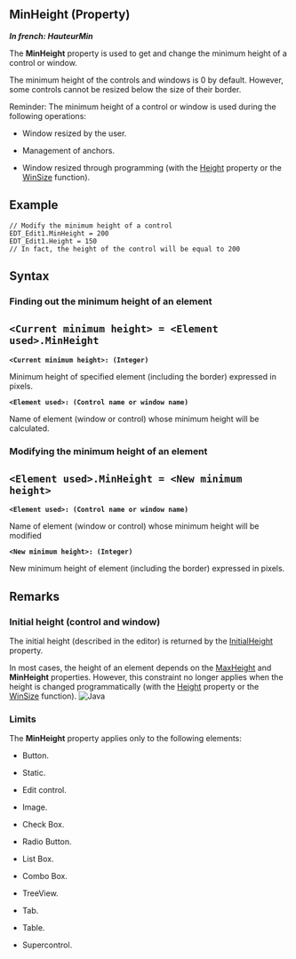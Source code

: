 


## MinHeight (Property)

***In french: HauteurMin***
	



<a name="XUse"></a>
<a name="Use"></a>
<a name="description"></a>
The **MinHeight** property is used to get and change the minimum height of a control or window.

The minimum height of the controls and windows is 0 by default. However, some controls cannot be resized below the size of their border.

Reminder: The minimum height of a control or window is used during the following operations:

- Window resized by the user.

- Management of anchors.

- Window resized through programming (with the [Height](../Proprietes/2510050.md) property or the [WinSize](../WDLang1/3038020.md) function).









<a name="Example1"></a>
<a name="sample_code"></a>

## Example


```wl
// Modify the minimum height of a control
EDT_Edit1.MinHeight = 200
EDT_Edit1.Height = 150
// In fact, the height of the control will be equal to 200
```

<a name="XSYNTAX"></a>
<a name="SYNTAX1"></a>

## Syntax

### Finding out the minimum height of an element

`<Current minimum height> = <Element used>.MinHeight`
---

**`<Current minimum height>: (Integer)`**

Minimum height of specified element (including the border) expressed in pixels.

**`<Element used>: (Control name or window name)`**

Name of element (window or control) whose minimum height will be calculated.  


<a name="SYNTAX2"></a>

### Modifying the minimum height of an element

`<Element used>.MinHeight = <New minimum height>`
---

**`<Element used>: (Control name or window name)`**

Name of element (window or control) whose minimum height will be modified

**`<New minimum height>: (Integer)`**

New minimum height of element (including the border) expressed in pixels.  



<a name="NOTE0"></a>
<a name="NOTE0_1"></a>

## Remarks


### Initial height (control and window)
<a name="initial_height_control_and_window_ELTPARAGRAPHE000092"></a>

The initial height (described in the editor) is returned by the [InitialHeight](../Proprietes/2510043.md) property.

In most cases, the height of an element depends on the [MaxHeight](../Proprietes/2510065.md) and **MinHeight** properties. However, this constraint no longer applies when the height is changed programmatically (with the [Height](../Proprietes/2510050.md) property or the [WinSize](../WDLang1/3038020.md) function).
<a name="NOTE0_2"></a>
![Java](https://doc.pcsoft.fr/ext/images/us/JAVA.png) 

### Limits
<a name="limits_ELTPARAGRAPHE000117"></a>

The **MinHeight** property applies only to the following elements:

- Button.

- Static.

- Edit control.

- Image.

- Check Box.

- Radio Button.

- List Box.

- Combo Box.

- TreeView.

- Tab.

- Table.

- Supercontrol.






